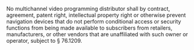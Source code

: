 No multichannel video programming distributor shall by contract, agreement, patent right, intellectual property right or otherwise prevent navigation devices that do not perform conditional access or security functions from being made available to subscribers from retailers, manufacturers, or other vendors that are unaffiliated with such owner or operator, subject to § 76.1209.


